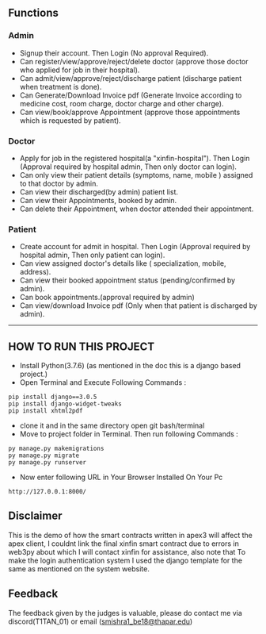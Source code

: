 ## Functions

### Admin

- Signup their account. Then Login (No approval Required).
- Can register/view/approve/reject/delete doctor (approve those doctor who applied for job in their hospital).
- Can admit/view/approve/reject/discharge patient (discharge patient when treatment is done).
- Can Generate/Download Invoice pdf (Generate Invoice according to medicine cost, room charge, doctor charge and other charge).
- Can view/book/approve Appointment (approve those appointments which is requested by patient).

### Doctor

- Apply for job in the registered hospital(a "xinfin-hospital"). Then Login (Approval required by hospital admin, Then only doctor can login).
- Can only view their patient details (symptoms, name, mobile ) assigned to that doctor by admin.
- Can view their discharged(by admin) patient list.
- Can view their Appointments, booked by admin.
- Can delete their Appointment, when doctor attended their appointment.

### Patient

- Create account for admit in hospital. Then Login (Approval required by hospital admin, Then only patient can login).
- Can view assigned doctor's details like ( specialization, mobile, address).
- Can view their booked appointment status (pending/confirmed by admin).
- Can book appointments.(approval required by admin)
- Can view/download Invoice pdf (Only when that patient is discharged by admin).

---

## HOW TO RUN THIS PROJECT

- Install Python(3.7.6) (as mentioned in the doc this is a django based project.)
- Open Terminal and Execute Following Commands :

```
pip install django==3.0.5
pip install django-widget-tweaks
pip install xhtml2pdf
```

- clone it and in the same directory open git bash/terminal
- Move to project folder in Terminal. Then run following Commands :

```
py manage.py makemigrations
py manage.py migrate
py manage.py runserver
```

- Now enter following URL in Your Browser Installed On Your Pc

```
http://127.0.0.1:8000/
```

## Disclaimer

This is the demo of how the smart contracts written in apex3 will affect the apex client, I couldnt link the final xinfin smart contract due to errors in web3py about which I will contact xinfin for assistance, also note that
To make the login authentication system I used the django template for the same as mentioned on the system website.

## Feedback

The feedback given by the judges is valuable, please do contact me via discord(T1TAN_01) or email (smishra1_be18@thapar.edu)

